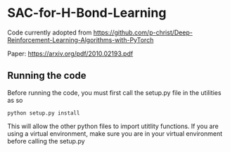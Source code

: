 # SAC-for-H-Bond-Learning
Code currently adopted from https://github.com/p-christ/Deep-Reinforcement-Learning-Algorithms-with-PyTorch

Paper: https://arxiv.org/pdf/2010.02193.pdf


## Running the code

Before running the code, you must first call the setup.py file in the utilities as so

```python setup.py install```

This will allow the other python files to import utitlity functions. If you are using a virtual environment, make sure you are in your virtual environment before calling the setup.py
